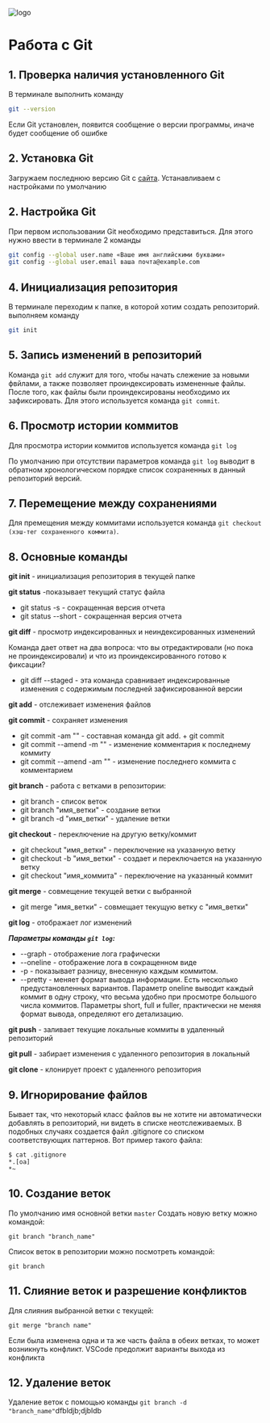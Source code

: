 ![logo](git_logo.jpeg)
# Работа с Git
## 1. Проверка наличия установленного Git
В терминале выполнить команду
```Bash
git --version
```
 Если Git установлен, появится сообщение о версии программы, иначе будет сообщение об ошибке

## 2. Установка Git
Загружаем последнюю версию Git с [сайта](https://git-scm.com/downloads).
Устанавливаем с настройками по умолчанию

## 2. Настройка Git
При первом использовании Git необходимо представиться. Для этого нужно ввести в терминале 2 команды
```Bash
git config --global user.name «Ваше имя английскими буквами»
git config --global user.email ваша почта@example.com
```

## 4. Инициализация репозитория
В терминале переходим к папке, в которой хотим создать репозиторий. выполняем команду
```Bash
git init
```
## 5. Запись изменений в репозиторий
Команда `git add` служит для того, чтобы начать слежение за новыми фвйлами, а также позволяет проиндексировать измененные файлы.
После того, как файлы были проиндексированы необходимо их зафиксировать. Для этого используется команда `git commit`.
## 6. Просмотр истории коммитов
Для просмотра истории коммитов используется команда `git log`

По умолчанию при отсутствии параметров команда `git log` выводит в обратном
хронологическом порядке список сохраненных в данный репозиторий версий. 

## 7. Перемещение между сохранениями
Для премещения между коммитами используется команда `git checkout (хэш-тег сохраненного коммита)`.
## 8. Основные команды
**git init** - инициализация репозитория в текущей папке

**git status** -показывает текущий статус файла
* git status -s - сокращенная версия отчета
* git status --short - сокращенная версия отчета

**git diff** - просмотр индексированных и неиндексированных изменений

Команда дает ответ на два вопроса: что вы отредактировали (но пока не проиндексировали) и что из проиндексированного готово к фиксации? 

* git diff --staged - эта команда сравнивает индексированные
изменения с содержимым последней зафиксированной версии

**git add** - отслеживает изменения файлов

**git commit** - сохраняет изменения
* git commit -am "" - составная команда git add. + git commit
* git commit --amend -m "" - изменение комментария к последнему коммиту
* git commit --amend -am "" - изменение последнего коммита с комментарием

**git branch** - работа с ветками в репозитории:
* git branch - список веток
* git branch "имя_ветки" - создание ветки
* git branch -d "имя_ветки" - удаление ветки

**git checkout** - переключение на другую ветку/коммит
* git checkout "имя_ветки" - переключение на указанную ветку
* git checkout -b "имя_ветки" - создает и переключается на указанную ветку
* git checkout "имя_коммита" - переключение на указанный коммит

**git merge** - совмещение текущей ветки с выбранной
* git merge "имя_ветки" - совмещает текущую ветку с "имя_ветки"

**git log** - отображает лог изменений 

_**Параметры команды `git log`:**_
* --graph - отображение лога графически
* --oneline - отображение лога в сокращенном виде
* -p - показывает разницу, внесенную каждым коммитом.
* --pretty - меняет формат вывода информации. Есть несколько предустановленных вариантов. Параметр oneline выводит каждый коммит в одну строку, что весьма удобно при просмотре
большого числа коммитов. Параметры short, full и fuller, практически не меняя формат вывода, определяют его детализацию.

**git push** - заливает текущие локальные коммиты в удаленный репозиторий

**git pull** - забирает изменения с удаленного репозитория в локальный

**git clone** - клонирует проект с удаленного репозитория

## 9. Игнорирование файлов
Бывает так, что некоторый класс файлов вы не хотите ни автоматически добавлять в репозиторий, ни видеть в списке неотслеживаемых. В подобных случаях
создается файл .gitignore со списком соответствующих паттернов. Вот пример
такого файла:
```
$ cat .gitignore
*.[oa]
*~
```
## 10. Создание веток
По умолчанию имя основной ветки `master`
Создать новую ветку можно командой:
```
git branch "branch_name"
```
Список веток в репозитории можно посмотреть командой:
```
git branch
```
## 11. Слияние веток и разрешение конфликтов
Для слияния выбранной ветки с текущей:
```
git merge "branch name"
```
Если была изменена одна и та же часть файла в обеих ветках, то может возникнуть конфликт. VSCode предолжит варианты выхода из конфликта

## 12. Удаление веток
Удаление веток  с помощью команды `git branch -d "branch_name"`dfbldjb;djbldb